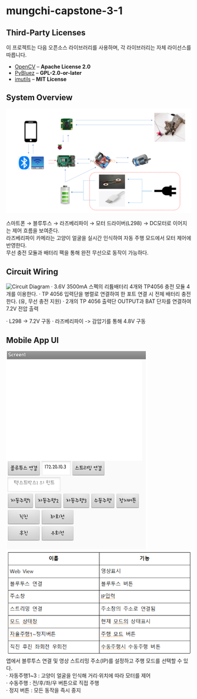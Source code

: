 # mungchi-capstone-3-1

## Third-Party Licenses
이 프로젝트는 다음 오픈소스 라이브러리를 사용하며, 각 라이브러리는 자체 라이선스를 따릅니다.

- [OpenCV](https://opencv.org/) – **Apache License 2.0**
- [PyBluez](https://github.com/pybluez/pybluez) – **GPL-2.0-or-later**
- [imutils](https://github.com/jrosebr1/imutils) – **MIT License**


## System Overview
![System Diagram](System%20Diagram.png)

스마트폰 → 블루투스 → 라즈베리파이 → 모터 드라이버(L298) → DC모터로 이어지는 제어 흐름을 보여준다.  
라즈베리파이 카메라는 고양이 얼굴을 실시간 인식하여 자동 주행 모드에서 모터 제어에 반영한다.  
무선 충전 모듈과 배터리 팩을 통해 완전 무선으로 동작이 가능하다.


## Circuit Wiring
![Circuit Diagram](Circuit%20Diagram.png)
· 3.6V 3500mA 스펙의 리튬배터리 4개와 TP4056 충전 모듈 4개를 이용한다.
· TP 4056 입력단을 병렬로 연결하여 한 포트 연결 시 전체 배터리 충전한다.
(유, 무선 충전 지원)
· 2개의 TP 4056 출력단 OUTPUT과 BAT 단자를 연결하여 7.2V 전압 출력

· L298 -> 7.2V 구동
· 라즈베리파이 -> 감압기를 통해 4.8V 구동

## Mobile App UI
![App Screen](App%20Screen.png)
![App Screen explain](App%20Screen%20explain.png)
앱에서 블루투스 연결 및 영상 스트리밍 주소(IP)를 설정하고 주행 모드를 선택할 수 있다.  
· 자동주행1~3 : 고양이 얼굴을 인식해 거리·위치에 따라 모터를 제어  
· 수동주행 : 전/후/좌/우 버튼으로 직접 주행  
· 정지 버튼 : 모든 동작을 즉시 중지


